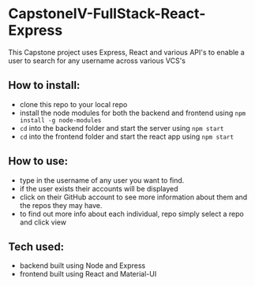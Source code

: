 # CapstoneIV-FullStack-React-Express

This Capstone project uses Express, React and various API's to enable a user to search for any username across various VCS's

## How to install:

- clone this repo to your local repo
- install the node modules for both the backend and frontend using `npm install -g node-modules`
- `cd` into the backend folder and start the server using `npm start`
- `cd` into the frontend folder and start the react app using `npm start`

## How to use:

- type in the username of any user you want to find.
- if the user exists their accounts will be displayed
- click on their GitHub account to see more information about them and the repos they may have.
- to find out more info about each individual, repo simply select a repo and click view

## Tech used:

- backend built using Node and Express
- frontend built using React and Material-UI
